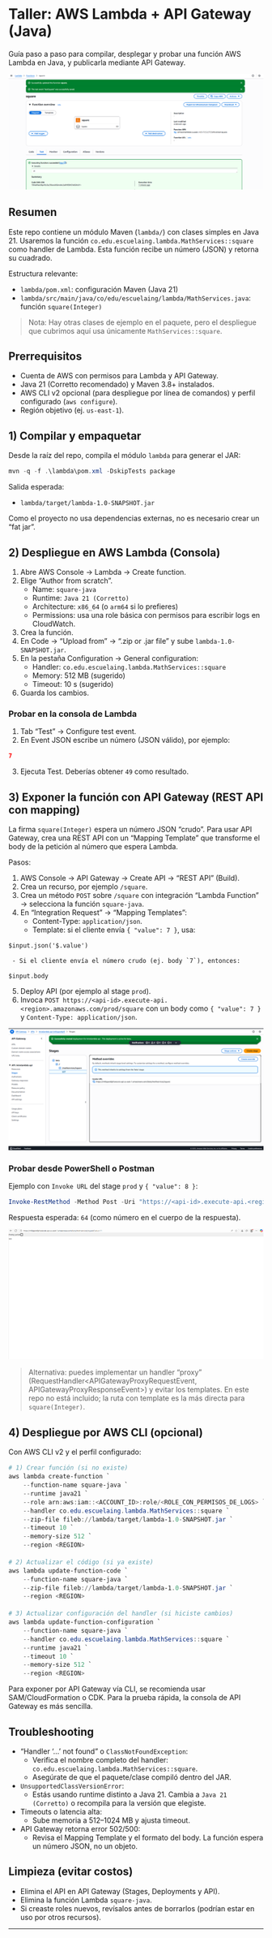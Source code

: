 # Taller: AWS Lambda + API Gateway (Java)

Guía paso a paso para compilar, desplegar y probar una función AWS Lambda en Java, y publicarla mediante API Gateway.

![inicio](images/inicio.png)

## Resumen

Este repo contiene un módulo Maven (`lambda/`) con clases simples en Java 21. Usaremos la función `co.edu.escuelaing.lambda.MathServices::square` como handler de Lambda. Esta función recibe un número (JSON) y retorna su cuadrado.

Estructura relevante:

- `lambda/pom.xml`: configuración Maven (Java 21)
- `lambda/src/main/java/co/edu/escuelaing/lambda/MathServices.java`: función `square(Integer)`

> Nota: Hay otras clases de ejemplo en el paquete, pero el despliegue que cubrimos aquí usa únicamente `MathServices::square`.

## Prerrequisitos

- Cuenta de AWS con permisos para Lambda y API Gateway.
- Java 21 (Corretto recomendado) y Maven 3.8+ instalados.
- AWS CLI v2 opcional (para despliegue por línea de comandos) y perfil configurado (`aws configure`).
- Región objetivo (ej. `us-east-1`).

## 1) Compilar y empaquetar

Desde la raíz del repo, compila el módulo `lambda` para generar el JAR:

```powershell
mvn -q -f .\lambda\pom.xml -DskipTests package
```

Salida esperada:

- `lambda/target/lambda-1.0-SNAPSHOT.jar`

Como el proyecto no usa dependencias externas, no es necesario crear un “fat jar”.

## 2) Despliegue en AWS Lambda (Consola)

1. Abre AWS Console → Lambda → Create function.
2. Elige “Author from scratch”.
	 - Name: `square-java`
	 - Runtime: `Java 21 (Corretto)`
	 - Architecture: `x86_64` (o `arm64` si lo prefieres)
	 - Permissions: usa una role básica con permisos para escribir logs en CloudWatch.
3. Crea la función.
4. En Code → “Upload from” → “.zip or .jar file” y sube `lambda-1.0-SNAPSHOT.jar`.
5. En la pestaña Configuration → General configuration:
	 - Handler: `co.edu.escuelaing.lambda.MathServices::square`
	 - Memory: 512 MB (sugerido)
	 - Timeout: 10 s (sugerido)
6. Guarda los cambios.

### Probar en la consola de Lambda

1. Tab “Test” → Configure test event.
2. En Event JSON escribe un número (JSON válido), por ejemplo:

```json
7
```

3. Ejecuta Test. Deberías obtener `49` como resultado.

## 3) Exponer la función con API Gateway (REST API con mapping)

La firma `square(Integer)` espera un número JSON “crudo”. Para usar API Gateway, crea una REST API con un “Mapping Template” que transforme el body de la petición al número que espera Lambda.

Pasos:

1. AWS Console → API Gateway → Create API → “REST API” (Build).
2. Crea un recurso, por ejemplo `/square`.
3. Crea un método `POST` sobre `/square` con integración “Lambda Function” → selecciona la función `square-java`.
4. En “Integration Request” → “Mapping Templates”:
	 - Content-Type: `application/json`.
	 - Template: si el cliente envía `{ "value": 7 }`, usa:

```
$input.json('$.value')
```

	 - Si el cliente envía el número crudo (ej. body `7`), entonces:

```
$input.body
```

5. Deploy API (por ejemplo al stage `prod`).
6. Invoca `POST https://<api-id>.execute-api.<region>.amazonaws.com/prod/square` con un body como `{ "value": 7 }` y `Content-Type: application/json`.

![api-gateway](images/apiGateway.png)

### Probar desde PowerShell o Postman

Ejemplo con `Invoke URL` del stage `prod` y `{ "value": 8 }`:

```powershell
Invoke-RestMethod -Method Post -Uri "https://<api-id>.execute-api.<region>.amazonaws.com/prod/square" -ContentType "application/json" -Body '{"value":8}'
```

Respuesta esperada: `64` (como número en el cuerpo de la respuesta).

![test](images/test.png)

> Alternativa: puedes implementar un handler “proxy” (RequestHandler<APIGatewayProxyRequestEvent, APIGatewayProxyResponseEvent>) y evitar los templates. En este repo no está incluido; la ruta con template es la más directa para `square(Integer)`.

## 4) Despliegue por AWS CLI (opcional)

Con AWS CLI v2 y el perfil configurado:

```powershell
# 1) Crear función (si no existe)
aws lambda create-function `
	--function-name square-java `
	--runtime java21 `
	--role arn:aws:iam::<ACCOUNT_ID>:role/<ROLE_CON_PERMISOS_DE_LOGS> `
	--handler co.edu.escuelaing.lambda.MathServices::square `
	--zip-file fileb://lambda/target/lambda-1.0-SNAPSHOT.jar `
	--timeout 10 `
	--memory-size 512 `
	--region <REGION>

# 2) Actualizar el código (si ya existe)
aws lambda update-function-code `
	--function-name square-java `
	--zip-file fileb://lambda/target/lambda-1.0-SNAPSHOT.jar `
	--region <REGION>

# 3) Actualizar configuración del handler (si hiciste cambios)
aws lambda update-function-configuration `
	--function-name square-java `
	--handler co.edu.escuelaing.lambda.MathServices::square `
	--runtime java21 `
	--timeout 10 `
	--memory-size 512 `
	--region <REGION>
```

Para exponer por API Gateway vía CLI, se recomienda usar SAM/CloudFormation o CDK. Para la prueba rápida, la consola de API Gateway es más sencilla.

## Troubleshooting

- “Handler ‘…’ not found” o `ClassNotFoundException`:
	- Verifica el nombre completo del handler: `co.edu.escuelaing.lambda.MathServices::square`.
	- Asegúrate de que el paquete/clase compiló dentro del JAR.
- `UnsupportedClassVersionError`:
	- Estás usando runtime distinto a Java 21. Cambia a `Java 21 (Corretto)` o recompila para la versión que elegiste.
- Timeouts o latencia alta:
	- Sube memoria a 512–1024 MB y ajusta timeout.
- API Gateway retorna error 502/500:
	- Revisa el Mapping Template y el formato del body. La función espera un número JSON, no un objeto.

## Limpieza (evitar costos)

- Elimina el API en API Gateway (Stages, Deployments y API).
- Elimina la función Lambda `square-java`.
- Si creaste roles nuevos, revísalos antes de borrarlos (podrían estar en uso por otros recursos).

---
